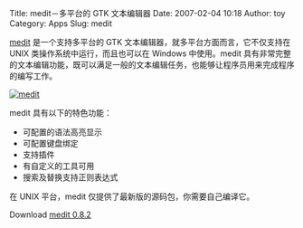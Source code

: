 Title: medit－多平台的 GTK 文本编辑器
Date: 2007-02-04 10:18
Author: toy
Category: Apps
Slug: medit

[medit](http://mooedit.sourceforge.net/) 是一个支持多平台的 GTK
文本编辑器，就多平台方面而言，它不仅支持在 UNIX
类操作系统中运行，而且也可以在 Windows 中使用。medit
具有非常完整的文本编辑功能，既可以满足一般的文本编辑任务，也能够让程序员用来完成程序的编写工作。

[![medit](http://i.linuxtoy.org/i/2007/02/medit_s.jpg)](http://i.linuxtoy.org/i/2007/02/medit.jpg)

medit 具有以下的特色功能：

-   可配置的语法高亮显示
-   可配置键盘绑定
-   支持插件
-   有自定义的工具可用
-   搜索及替换支持正则表达式

在 UNIX 平台，medit 仅提供了最新版的源码包，你需要自己编译它。

Download [medit 0.8.2](http://mooedit.sourceforge.net/download.html)
